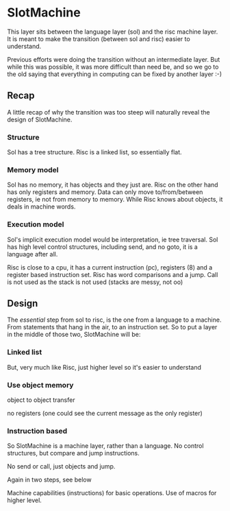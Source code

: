 # SlotMachine

This layer sits between the language layer (sol) and the risc machine layer.
It is meant to make the transition (between sol and risc) easier to understand.

Previous efforts were doing the transition without an intermediate layer. But while
this was possible, it was more difficult than need be, and so we go to the old saying
that everything in computing can be fixed by another layer :-)

## Recap

A little recap of why the transition was too steep will naturally reveal the design of SlotMachine.

### Structure

Sol has a tree structure. Risc is a linked list, so essentially flat.

### Memory model

Sol has no memory, it has objects and they just are. Risc on the other hand has only registers
and memory. Data can only move to/from/between registers, ie not from memory to memory.
While Risc knows about objects, it deals in machine words.

### Execution model

Sol's implicit execution model would be interpretation, ie tree traversal. Sol has high level
control structures, including send, and no goto, it is a language after all.

Risc is close to a cpu, it has a current instruction (pc), registers (8) and a register based
instruction set. Risc has word comparisons and a jump. Call is not used as the stack is not
used (stacks are messy, not oo)

## Design

The *essential* step from sol to risc, is the one from a language to a machine. From statements
that hang in the air, to an instruction set.
So to put a layer in the middle of those two, SlotMachine will be:

### Linked list

But, very much like Risc, just higher level so it's easier to understand

### Use object memory

object to object transfer

no registers (one could see the current message as the only register)

### Instruction based

So SlotMachine is a machine layer, rather than a language.
No control structures, but compare and jump instructions.

No send or call, just objects and jump.

Again in two steps, see below

Machine capabilities (instructions) for basic operations. Use of macros for higher level.
